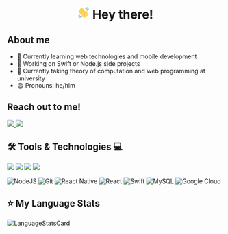 <h1 style="text-align:center"><img src="./wave.gif" alt="wave-gif" height=30 width=30> Hey there!</h1>

## About me
- 🌱 Currently learning web technologies and mobile development
- 🔭 Working on Swift or Node.js side projects
- 📓 Currently taking theory of computation and web programming at university
- 😄 Pronouns: he/him

<h2 align="left">Reach out to me!</h2>
<p align="left">
<a href="#">
    <img src="https://img.shields.io/badge/defnotneal%231111-%237289DA.svg?style=for-the-badge&logo=discord&logoColor=white">
</a>
<a href="#">
    <img src="https://img.shields.io/badge/itsneal.a01@gmail.com-D14836?style=for-the-badge&logo=gmail&logoColor=white">
</a>
</p>

## 🛠 Tools & Technologies 💻
![](https://img.shields.io/badge/OS-MacOS-informational?style=flat-square&logo=apple&logoColor=white&color=2bbc8a)
![](https://img.shields.io/badge/Shell-zsh-informational?style=flat-square&logo=GNOME%20Terminal&logoColor=white&color=2bbc8a)
![](https://img.shields.io/badge/Editor-Visual%20Studio%20Code-informational?style=flat-square&logo=VisualStudioCode&logoColor=white&color=2bbc8a)
![](https://img.shields.io/badge/IDE-XCode-informational?style=flat-square&logo=XCode&logoColor=white&color=2bbc8a)

![NodeJS](https://img.shields.io/badge/node.js-6DA55F?style=for-the-badge&logo=node.js&logoColor=white)
![Git](https://img.shields.io/badge/git-%23F05033.svg?style=for-the-badge&logo=git&logoColor=white)
![React Native](https://img.shields.io/badge/react_native-%2320232a.svg?style=for-the-badge&logo=react&logoColor=%2361DAFB)
![React](https://img.shields.io/badge/react-%2320232a.svg?style=for-the-badge&logo=react&logoColor=%2361DAFB)
![Swift](https://img.shields.io/badge/swiftui-%2300599C?style=for-the-badge&logo=swift&logoColor=white)
![MySQL](https://img.shields.io/badge/mysql-242124.svg?style=for-the-badge&logo=mysql&logoColor=white)
![Google Cloud](https://img.shields.io/badge/Google%20Cloud-%234285F4.svg?style=for-the-badge&logo=google-cloud&logoColor=white)




## ⭐️ My Language Stats 
![LanguageStatsCard](https://github-readme-stats.vercel.app/api/top-langs/?username=nealarch01&langs_count=8&theme=react&exclude_repo=DataStructuresAlgorithms-CS311&hide=Objective-C,Java,Starlark&layout=compact)

